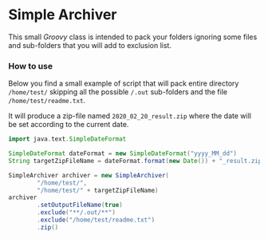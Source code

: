 # Simple Archiver
This small _Groovy_ class is intended to pack your folders ignoring some
files and sub-folders that you will add to exclusion list.

### How to use
Below you find a small example of script that will pack entire directory
`/home/test/` skipping all the possible `/.out` sub-folders and the file `/home/test/readme.txt`.

It will produce a zip-file named `2020_02_20_result.zip` where the date will be set
according to the current date.

```groovy
import java.text.SimpleDateFormat

SimpleDateFormat dateFormat = new SimpleDateFormat("yyyy_MM_dd")
String targetZipFileName = dateFormat.format(new Date()) + "_result.zip"

SimpleArchiver archiver = new SimpleArchiver(
        "/home/test/",
        "/home/test/" + targetZipFileName)
archiver
        .setOutputFileName(true)
        .exclude("**/.out/**")
        .exclude("/home/test/readme.txt")
        .zip()
```